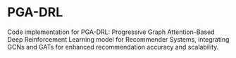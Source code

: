 # PGA-DRL
Code implementation for PGA-DRL: Progressive Graph Attention-Based Deep Reinforcement Learning model for Recommender Systems, integrating GCNs and GATs for enhanced recommendation accuracy and scalability.
